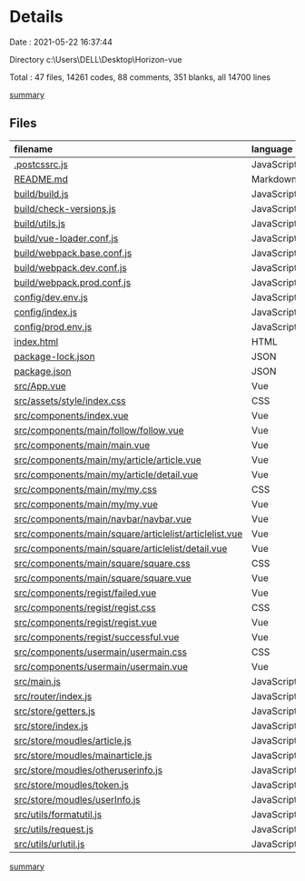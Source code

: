 # Details

Date : 2021-05-22 16:37:44

Directory c:\Users\DELL\Desktop\Horizon-vue

Total : 47 files,  14261 codes, 88 comments, 351 blanks, all 14700 lines

[summary](results.md)

## Files
| filename | language | code | comment | blank | total |
| :--- | :--- | ---: | ---: | ---: | ---: |
| [.postcssrc.js](/.postcssrc.js) | JavaScript | 7 | 2 | 2 | 11 |
| [README.md](/README.md) | Markdown | 14 | 0 | 8 | 22 |
| [build/build.js](/build/build.js) | JavaScript | 35 | 0 | 7 | 42 |
| [build/check-versions.js](/build/check-versions.js) | JavaScript | 45 | 0 | 10 | 55 |
| [build/utils.js](/build/utils.js) | JavaScript | 80 | 5 | 17 | 102 |
| [build/vue-loader.conf.js](/build/vue-loader.conf.js) | JavaScript | 21 | 0 | 2 | 23 |
| [build/webpack.base.conf.js](/build/webpack.base.conf.js) | JavaScript | 74 | 4 | 5 | 83 |
| [build/webpack.dev.conf.js](/build/webpack.dev.conf.js) | JavaScript | 82 | 7 | 7 | 96 |
| [build/webpack.prod.conf.js](/build/webpack.prod.conf.js) | JavaScript | 114 | 24 | 8 | 146 |
| [config/dev.env.js](/config/dev.env.js) | JavaScript | 7 | 0 | 2 | 9 |
| [config/index.js](/config/index.js) | JavaScript | 37 | 26 | 16 | 79 |
| [config/prod.env.js](/config/prod.env.js) | JavaScript | 4 | 0 | 1 | 5 |
| [index.html](/index.html) | HTML | 17 | 1 | 2 | 20 |
| [package-lock.json](/package-lock.json) | JSON | 11,890 | 0 | 1 | 11,891 |
| [package.json](/package.json) | JSON | 70 | 0 | 1 | 71 |
| [src/App.vue](/src/App.vue) | Vue | 50 | 0 | 9 | 59 |
| [src/assets/style/index.css](/src/assets/style/index.css) | CSS | 31 | 1 | 1 | 33 |
| [src/components/index.vue](/src/components/index.vue) | Vue | 84 | 0 | 10 | 94 |
| [src/components/main/follow/follow.vue](/src/components/main/follow/follow.vue) | Vue | 19 | 0 | 10 | 29 |
| [src/components/main/main.vue](/src/components/main/main.vue) | Vue | 66 | 0 | 15 | 81 |
| [src/components/main/my/article/article.vue](/src/components/main/my/article/article.vue) | Vue | 58 | 0 | 12 | 70 |
| [src/components/main/my/article/detail.vue](/src/components/main/my/article/detail.vue) | Vue | 115 | 0 | 19 | 134 |
| [src/components/main/my/my.css](/src/components/main/my/my.css) | CSS | 118 | 4 | 7 | 129 |
| [src/components/main/my/my.vue](/src/components/main/my/my.vue) | Vue | 311 | 0 | 33 | 344 |
| [src/components/main/navbar/navbar.vue](/src/components/main/navbar/navbar.vue) | Vue | 51 | 0 | 9 | 60 |
| [src/components/main/square/articlelist/articlelist.vue](/src/components/main/square/articlelist/articlelist.vue) | Vue | 72 | 0 | 16 | 88 |
| [src/components/main/square/articlelist/detail.vue](/src/components/main/square/articlelist/detail.vue) | Vue | 124 | 0 | 19 | 143 |
| [src/components/main/square/square.css](/src/components/main/square/square.css) | CSS | 45 | 1 | 1 | 47 |
| [src/components/main/square/square.vue](/src/components/main/square/square.vue) | Vue | 59 | 0 | 10 | 69 |
| [src/components/regist/failed.vue](/src/components/regist/failed.vue) | Vue | 0 | 0 | 1 | 1 |
| [src/components/regist/regist.css](/src/components/regist/regist.css) | CSS | 16 | 1 | 1 | 18 |
| [src/components/regist/regist.vue](/src/components/regist/regist.vue) | Vue | 98 | 0 | 12 | 110 |
| [src/components/regist/successful.vue](/src/components/regist/successful.vue) | Vue | 22 | 0 | 8 | 30 |
| [src/components/usermain/usermain.css](/src/components/usermain/usermain.css) | CSS | 33 | 3 | 4 | 40 |
| [src/components/usermain/usermain.vue](/src/components/usermain/usermain.vue) | Vue | 136 | 0 | 22 | 158 |
| [src/main.js](/src/main.js) | JavaScript | 28 | 3 | 5 | 36 |
| [src/router/index.js](/src/router/index.js) | JavaScript | 58 | 0 | 6 | 64 |
| [src/store/getters.js](/src/store/getters.js) | JavaScript | 10 | 0 | 1 | 11 |
| [src/store/index.js](/src/store/index.js) | JavaScript | 20 | 0 | 4 | 24 |
| [src/store/moudles/article.js](/src/store/moudles/article.js) | JavaScript | 9 | 0 | 2 | 11 |
| [src/store/moudles/mainarticle.js](/src/store/moudles/mainarticle.js) | JavaScript | 9 | 0 | 2 | 11 |
| [src/store/moudles/otheruserinfo.js](/src/store/moudles/otheruserinfo.js) | JavaScript | 16 | 0 | 6 | 22 |
| [src/store/moudles/token.js](/src/store/moudles/token.js) | JavaScript | 10 | 0 | 2 | 12 |
| [src/store/moudles/userInfo.js](/src/store/moudles/userInfo.js) | JavaScript | 16 | 0 | 6 | 22 |
| [src/utils/formatutil.js](/src/utils/formatutil.js) | JavaScript | 28 | 0 | 1 | 29 |
| [src/utils/request.js](/src/utils/request.js) | JavaScript | 20 | 6 | 3 | 29 |
| [src/utils/urlutil.js](/src/utils/urlutil.js) | JavaScript | 32 | 0 | 5 | 37 |

[summary](results.md)